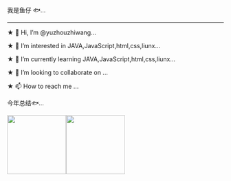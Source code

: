 我是鱼仔 🐟...
<hr>  

★ 👋 Hi, I’m @yuzhouzhiwang...  

★ 👀 I’m interested in JAVA,JavaScript,html,css,liunx...   

★ 🌱 I’m currently learning JAVA,JavaScript,html,css,liunx...  

★ 💞️ I’m looking to collaborate on ...

★ 📫 How to reach me ...
<!---
yuzhouzhiwang/yuzhouzhiwang is a ✨ special ✨ repository because its `README.md` (this file) appears on your GitHub profile.
You can click the Preview link to take a look at your changes.
--->

今年总结🐟...


<img align="" height="137px" src="https://github-readme-stats.vercel.app/api?username=yuzhouzhiwang&hide_title=true&hide_border=true&show_icons=true&include_all_commits=true&line_height=21&bg_color=0,EC6C6C,FFD479,FFFC79,73FA79&theme=graywhite&locale=cn"/><img align="" height="137px" src="https://github-readme-stats.vercel.app/api/top-langs/?username=yuzhouzhiwang&hide_title=true&hide_border=true&layout=compact&bg_color=0,73FA79,73FDFF,D783FF&theme=graywhite&locale=cn" />
